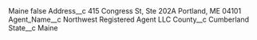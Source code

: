 <?xml version="1.0" encoding="UTF-8"?>
<CustomMetadata xmlns="http://soap.sforce.com/2006/04/metadata" xmlns:xsi="http://www.w3.org/2001/XMLSchema-instance" xmlns:xsd="http://www.w3.org/2001/XMLSchema">
    <label>Maine</label>
    <protected>false</protected>
    <values>
        <field>Address__c</field>
        <value xsi:type="xsd:string">415 Congress St, Ste 202A
Portland, ME 04101</value>
    </values>
    <values>
        <field>Agent_Name__c</field>
        <value xsi:type="xsd:string">Northwest Registered Agent LLC</value>
    </values>
    <values>
        <field>County__c</field>
        <value xsi:type="xsd:string">Cumberland</value>
    </values>
    <values>
        <field>State__c</field>
        <value xsi:type="xsd:string">Maine</value>
    </values>
</CustomMetadata>
